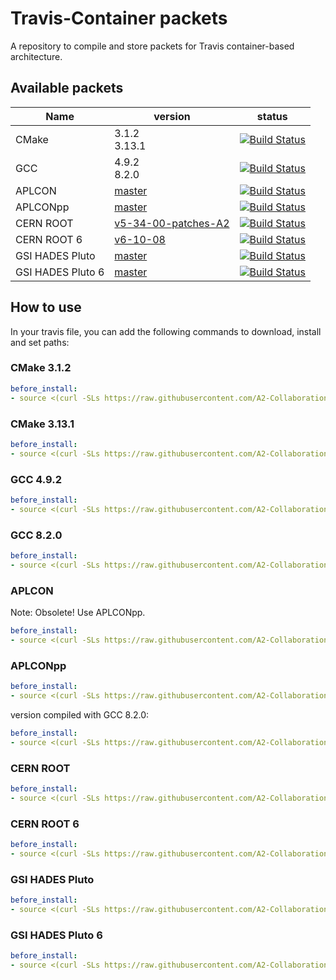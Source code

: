 # Travis-Container packets

A repository to compile and store packets for Travis container-based
architecture.

## Available packets

| Name | version | status |
| ---- | ------------ | ------ |
| CMake | 3.1.2<br />3.13.1 | [![Build Status](https://travis-ci.org/A2-Collaboration/travis-container-packets.svg?branch=cmake)](https://travis-ci.org/A2-Collaboration/travis-container-packets) |
| GCC | 4.9.2<br />8.2.0 | [![Build Status](https://travis-ci.org/A2-Collaboration/travis-container-packets.svg?branch=gcc)](https://travis-ci.org/A2-Collaboration/travis-container-packets) |
| APLCON | [master](https://github.com/A2-Collaboration/APLCON/tree/master) | [![Build Status](https://travis-ci.org/A2-Collaboration/travis-container-packets.svg?branch=APLCON)](https://travis-ci.org/A2-Collaboration/travis-container-packets) |
| APLCONpp | [master](https://github.com/A2-Collaboration/APLCONpp/tree/master) | [![Build Status](https://travis-ci.org/A2-Collaboration/travis-container-packets.svg?branch=APLCONpp)](https://travis-ci.org/A2-Collaboration/travis-container-packets) |
| CERN ROOT | [v5-34-00-patches-A2](https://github.com/A2-Collaboration/cern-root/tree/v5-34-00-patches-A2)  | [![Build Status](https://travis-ci.org/A2-Collaboration/travis-container-packets.svg?branch=cern-root)](https://travis-ci.org/A2-Collaboration/travis-container-packets) |
| CERN ROOT 6 | [v6-10-08](https://github.com/root-project/root/tree/v6-10-00-patches)  | [![Build Status](https://travis-ci.org/A2-Collaboration/travis-container-packets.svg?branch=cern-root6)](https://travis-ci.org/A2-Collaboration/travis-container-packets) |
| GSI HADES Pluto | [master](https://github.com/A2-Collaboration/gsi-pluto)  | [![Build Status](https://travis-ci.org/A2-Collaboration/travis-container-packets.svg?branch=gsi-pluto)](https://travis-ci.org/A2-Collaboration/travis-container-packets) |
| GSI HADES Pluto 6 | [master](https://github.com/A2-Collaboration/pluto6)  | [![Build Status](https://travis-ci.org/A2-Collaboration/travis-container-packets.svg?branch=pluto6)](https://travis-ci.org/A2-Collaboration/travis-container-packets) |



## How to use

In your travis file, you can add the following commands to download, install and set paths:

### CMake 3.1.2

```yml
before_install:
- source <(curl -SLs https://raw.githubusercontent.com/A2-Collaboration/travis-container-packets/cmake/setup.sh)
```

### CMake 3.13.1

```yml
before_install:
- source <(curl -SLs https://raw.githubusercontent.com/A2-Collaboration/travis-container-packets/cmake/setup_3.13.sh)
```

### GCC 4.9.2

```yml
before_install:
- source <(curl -SLs https://raw.githubusercontent.com/A2-Collaboration/travis-container-packets/gcc/setup.sh)
```

### GCC 8.2.0

```yml
before_install:
- source <(curl -SLs https://raw.githubusercontent.com/A2-Collaboration/travis-container-packets/gcc/setup_8.2.sh)
```

### APLCON

Note: Obsolete! Use APLCONpp.

```yml
before_install:
- source <(curl -SLs https://raw.githubusercontent.com/A2-Collaboration/travis-container-packets/APLCON/setup.sh)
```

### APLCONpp

```yml
before_install:
- source <(curl -SLs https://raw.githubusercontent.com/A2-Collaboration/travis-container-packets/APLCONpp/setup.sh)
```

version compiled with GCC 8.2.0:
```yml
before_install:
- source <(curl -SLs https://raw.githubusercontent.com/A2-Collaboration/travis-container-packets/APLCONpp/setup_gcc8.2.sh)
```

### CERN ROOT

```yml
before_install:
- source <(curl -SLs https://raw.githubusercontent.com/A2-Collaboration/travis-container-packets/cern-root/setup.sh)
```

### CERN ROOT 6

```yml
before_install:
- source <(curl -SLs https://raw.githubusercontent.com/A2-Collaboration/travis-container-packets/cern-root6/setup.sh)
```

### GSI HADES Pluto

```yml
before_install:
- source <(curl -SLs https://raw.githubusercontent.com/A2-Collaboration/travis-container-packets/gsi-pluto/setup.sh)
```

### GSI HADES Pluto 6

```yml
before_install:
- source <(curl -SLs https://raw.githubusercontent.com/A2-Collaboration/travis-container-packets/pluto6/setup.sh)
```
